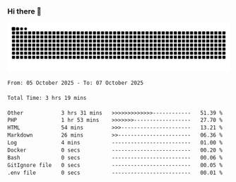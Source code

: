 ### Hi there 👋
<picture>
  <source media="(prefers-color-scheme: dark)" srcset="https://raw.githubusercontent.com/skyhhjmk/skyhhjmk/output/github-contribution-grid-snake-dark.svg">
  <source media="(prefers-color-scheme: light)" srcset="https://raw.githubusercontent.com/skyhhjmk/skyhhjmk/output/github-contribution-grid-snake.svg">
  <img alt="github contribution grid snake animation" src="https://raw.githubusercontent.com/skyhhjmk/skyhhjmk/output/github-contribution-grid-snake.svg">
</picture>

<!--START_SECTION:waka-->

```txt
From: 05 October 2025 - To: 07 October 2025

Total Time: 3 hrs 19 mins

Other            3 hrs 31 mins   >>>>>>>>>>>>>------------   51.39 %
PHP              1 hr 53 mins    >>>>>>>------------------   27.70 %
HTML             54 mins         >>>----------------------   13.21 %
Markdown         26 mins         >>-----------------------   06.36 %
Log              4 mins          -------------------------   01.00 %
Docker           0 secs          -------------------------   00.20 %
Bash             0 secs          -------------------------   00.06 %
GitIgnore file   0 secs          -------------------------   00.05 %
.env file        0 secs          -------------------------   00.01 %
```

<!--END_SECTION:waka-->

